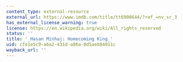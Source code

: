 ```yaml
---
content_type: external-resource
external_url: https://www.imdb.com/title/tt6900644/?ref_=nv_sr_3
has_external_license_warning: true
license: https://en.wikipedia.org/wiki/All_rights_reserved
status: ''
title: '_Hasan Minhaj: Homecoming King_'
uid: cfe1e5c9-a6a2-431d-a86a-0d5aeb84011c
wayback_url: ''
---
```

